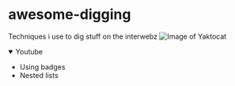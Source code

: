 # awesome-digging
Techniques i use to dig stuff on the interwebz
![Image of Yaktocat](https://octodex.github.com/images/yaktocat.png)
<details open>
    <summary>Youtube</summary>
    <ul>
        <li>Using badges</li>
        <li>Nested lists</li>
    </ul>
</details>
